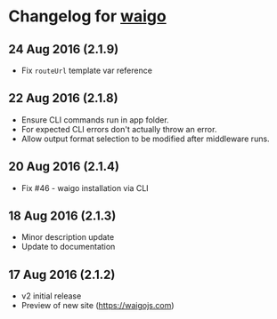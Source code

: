 # Changelog for [waigo](https://github.com/waigo/waigo)

## 24 Aug 2016 (2.1.9)
* Fix `routeUrl` template var reference

## 22 Aug 2016 (2.1.8)
* Ensure CLI commands run in app folder.
* For expected CLI errors don't actually throw an error.
* Allow output format selection to be modified after middleware runs.

## 20 Aug 2016 (2.1.4)
* Fix #46 - waigo installation via CLI

## 18 Aug 2016 (2.1.3)
* Minor description update
* Update to documentation

## 17 Aug 2016 (2.1.2)
* v2 initial release
* Preview of new site (https://waigojs.com)
